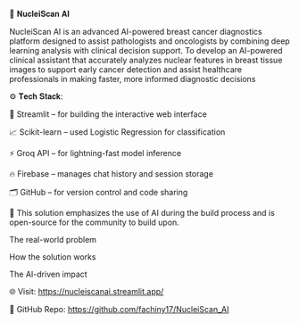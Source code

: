 🚀 𝐍𝐮𝐜𝐥𝐞𝐢𝐒𝐜𝐚𝐧 𝐀𝐈

NucleiScan AI is an advanced AI-powered breast cancer diagnostics platform designed to assist pathologists and oncologists by combining deep learning analysis with clinical decision support. To develop an AI-powered clinical assistant that accurately analyzes nuclear features in breast tissue images to support early cancer detection and assist healthcare professionals in making faster, more informed diagnostic decisions

⚙️ 𝐓𝐞𝐜𝐡 𝐒𝐭𝐚𝐜𝐤:

🔗 Streamlit – for building the interactive web interface

📈 Scikit-learn – used Logistic Regression for classification

⚡ Groq API – for lightning-fast model inference

🔥 Firebase – manages chat history and session storage

🗂️ GitHub – for version control and code sharing


🧠 This solution emphasizes the use of AI during the build process and is open-source for the community to build upon.


The real-world problem

How the solution works

The AI-driven impact


🌐 Visit: https://nucleiscanai.streamlit.app/

📁 GitHub Repo: https://github.com/fachiny17/NucleiScan_AI
